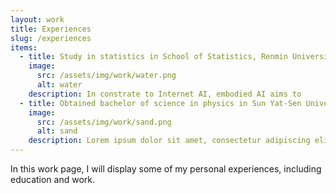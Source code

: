 ```yaml
---
layout: work
title: Experiences
slug: /experiences
items:
  - title: Study in statistics in School of Statistics, Renmin University of China （Sept 2022-Now)
    image:
      src: /assets/img/work/water.png
      alt: water
    description: In constrate to Internet AI, embodied AI aims to 
  - title: Obtained bachelor of science in physics in Sun Yat-Sen University (Sept 2018-June 2022)
    image:
      src: /assets/img/work/sand.png
      alt: sand
    description: Lorem ipsum dolor sit amet, consectetur adipiscing elit, sed do eiusmod tempor incididunt ut labore et dolore magna aliqua. Ut enim ad minim veniam, quis nostrud exercitation ullamco laboris nisi ut aliquip ex ea commodo consequat. Duis aute irure dolor in reprehenderit in voluptate velit esse cillum dolore eu fugiat nulla pariatur
---
```


In this work page, I will display some of my personal experiences, including education and work.
<br />
<br />
